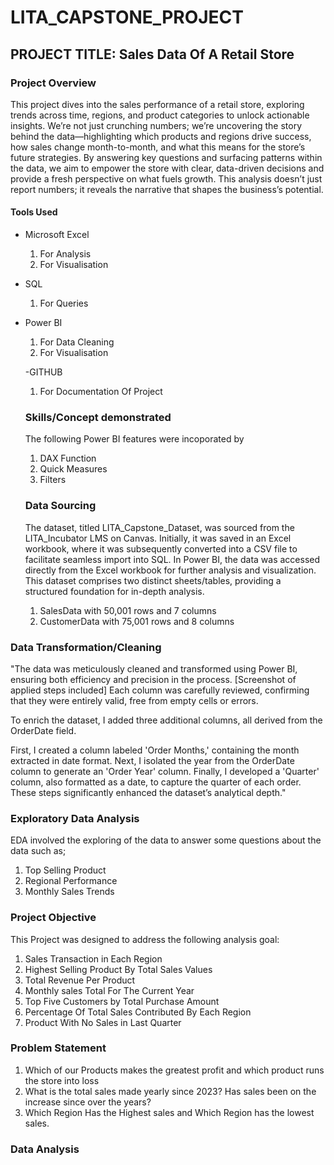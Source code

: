 # LITA_CAPSTONE_PROJECT

## PROJECT TITLE: Sales Data Of A Retail Store

### Project Overview
This project dives into the sales performance of a retail store, exploring trends across time, regions, and product categories to unlock actionable insights. We’re not just crunching numbers; we’re uncovering the story behind the data—highlighting which products and regions drive success, how sales change month-to-month, and what this means for the store’s future strategies. By answering key questions and surfacing patterns within the data, we aim to empower the store with clear, data-driven decisions and provide a fresh perspective on what fuels growth. This analysis doesn’t just report numbers; it reveals the narrative that shapes the business’s potential.

#### Tools Used
- Microsoft Excel
  1. For Analysis
  2. For Visualisation
   
- SQL
  1. For Queries

- Power BI
   1. For Data Cleaning
  2. For Visualisation

   -GITHUB
   1. For Documentation Of Project

  ### Skills/Concept demonstrated
  The following Power BI features were incoporated by
  1. DAX Function
  2. Quick Measures
  3. Filters

  ### Data Sourcing
  The dataset, titled LITA_Capstone_Dataset, was sourced from the LITA_Incubator LMS on Canvas. Initially, it was saved in an Excel workbook, where it was subsequently converted into a CSV file to facilitate seamless import into SQL. In Power BI, the data was accessed directly from the Excel workbook for further analysis and visualization. This dataset comprises two distinct sheets/tables, providing a structured foundation for in-depth analysis.

  1. SalesData with 50,001 rows and 7 columns
  2. CustomerData with 75,001 rows and 8 columns
 
 ### Data Transformation/Cleaning
"The data was meticulously cleaned and transformed using Power BI, ensuring both efficiency and precision in the process. [Screenshot of applied steps included] Each column was carefully reviewed, confirming that they were entirely valid, free from empty cells or errors. 

To enrich the dataset, I added three additional columns, all derived from the OrderDate field. 

First, I created a column labeled 'Order Months,' containing the month extracted in date format. Next, I isolated the year from the OrderDate column to generate an 'Order Year' column. Finally, I developed a 'Quarter' column, also formatted as a date, to capture the quarter of each order. These steps significantly enhanced the dataset’s analytical depth."

### Exploratory Data Analysis
 EDA involved the exploring of the data to answer some questions about the data such as;
 1. Top Selling Product
 2. Regional Performance
 3. Monthly Sales Trends

 ### Project Objective
 This Project was designed to address the following analysis goal:
 1. Sales Transaction in Each Region
 2. Highest Selling Product By Total Sales Values
 3. Total Revenue Per Product
 4. Monthly sales Total For The Current Year
 5. Top Five Customers by Total Purchase Amount
 6. Percentage Of Total Sales Contributed By Each Region
 7. Product With No Sales in Last Quarter

 ### Problem Statement
 1. Which of our Products makes the greatest profit and which product runs the store into loss
 2. What is the total sales made yearly since 2023? Has sales been on the increase since over the years?
 3.    Which Region Has the Highest sales and Which Region has the lowest sales.

 ### Data Analysis
 
    

